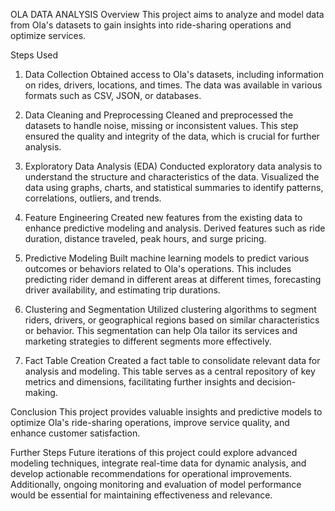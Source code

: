 OLA DATA ANALYSIS
Overview
This project aims to analyze and model data from Ola's datasets to gain insights into ride-sharing operations and optimize services.

Steps Used
1. Data Collection
Obtained access to Ola's datasets, including information on rides, drivers, locations, and times. The data was available in various formats such as CSV, JSON, or databases.

2. Data Cleaning and Preprocessing
Cleaned and preprocessed the datasets to handle noise, missing or inconsistent values. This step ensured the quality and integrity of the data, which is crucial for further analysis.

3. Exploratory Data Analysis (EDA)
Conducted exploratory data analysis to understand the structure and characteristics of the data. Visualized the data using graphs, charts, and statistical summaries to identify patterns, correlations, outliers, and trends.

4. Feature Engineering
Created new features from the existing data to enhance predictive modeling and analysis. Derived features such as ride duration, distance traveled, peak hours, and surge pricing.

5. Predictive Modeling
Built machine learning models to predict various outcomes or behaviors related to Ola's operations. This includes predicting rider demand in different areas at different times, forecasting driver availability, and estimating trip durations.

6. Clustering and Segmentation
Utilized clustering algorithms to segment riders, drivers, or geographical regions based on similar characteristics or behavior. This segmentation can help Ola tailor its services and marketing strategies to different segments more effectively.

7. Fact Table Creation
Created a fact table to consolidate relevant data for analysis and modeling. This table serves as a central repository of key metrics and dimensions, facilitating further insights and decision-making.

Conclusion
This project provides valuable insights and predictive models to optimize Ola's ride-sharing operations, improve service quality, and enhance customer satisfaction.

Further Steps
Future iterations of this project could explore advanced modeling techniques, integrate real-time data for dynamic analysis, and develop actionable recommendations for operational improvements. Additionally, ongoing monitoring and evaluation of model performance would be essential for maintaining effectiveness and relevance.
